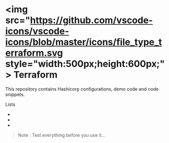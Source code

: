 # <img src="https://github.com/vscode-icons/vscode-icons/blob/master/icons/file_type_terraform.svg style="width:500px;height:600px;"> Terraform

This repository contains Hashicorp configurations, demo code and code snippets.



Lists

*
*
*

> Note : Test everything before you use it...